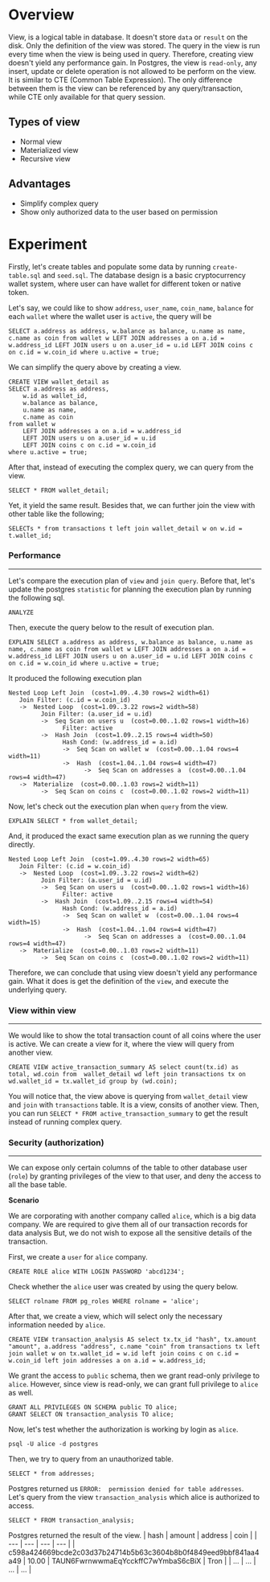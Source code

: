 # Overview
View, is a logical table in database. It doesn't store `data` or `result` on the disk. Only the definition of the view was stored. The query in the view is run every time when the view is being used in query. Therefore, creating view doesn't yield any performance gain. In Postgres, the view is `read-only`, any insert, update or delete operation is not allowed to be perform on the view. It is similar to CTE (Common Table Expression). The only difference between them is the view can be referenced by any query/transaction, while CTE only available for that query session.

## Types of view
- Normal view
- Materialized view
- Recursive view

## Advantages
- Simplify complex query
- Show only authorized data to the user based on permission

# Experiment
Firstly, let's create tables and populate some data by running `create-table.sql` and `seed.sql`. The database design is a basic cryptocurrency wallet system, where user can have wallet for different token or native token.

Let's say, we could like to show `address`, `user_name`, `coin_name`, `balance` for each `wallet` where the wallet user is `active`, the query will be
```
SELECT a.address as address, w.balance as balance, u.name as name, c.name as coin from wallet w LEFT JOIN addresses a on a.id = w.address_id LEFT JOIN users u on a.user_id = u.id LEFT JOIN coins c on c.id = w.coin_id where u.active = true;
```
We can simplify the query above by creating a view.
```
CREATE VIEW wallet_detail as
SELECT a.address as address,
    w.id as wallet_id,
    w.balance as balance,
    u.name as name,
    c.name as coin
from wallet w
    LEFT JOIN addresses a on a.id = w.address_id
    LEFT JOIN users u on a.user_id = u.id
    LEFT JOIN coins c on c.id = w.coin_id
where u.active = true;
```
After that, instead of executing the complex query, we can query from the view.
```
SELECT * FROM wallet_detail;
```
Yet, it yield the same result. Besides that, we can further join the view with other table like the following;
```
SELECTs * from transactions t left join wallet_detail w on w.id = t.wallet_id;
```
### Performance
---
Let's compare the execution plan of  `view` and `join query`.
Before that, let's update the postgres `statistic` for planning the execution plan by running the following sql.
```
ANALYZE
```
Then, execute the query below to the result of execution plan.
```
EXPLAIN SELECT a.address as address, w.balance as balance, u.name as name, c.name as coin from wallet w LEFT JOIN addresses a on a.id = w.address_id LEFT JOIN users u on a.user_id = u.id LEFT JOIN coins c on c.id = w.coin_id where u.active = true;
```
It produced the following execution plan
```
Nested Loop Left Join  (cost=1.09..4.30 rows=2 width=61)
   Join Filter: (c.id = w.coin_id)
   ->  Nested Loop  (cost=1.09..3.22 rows=2 width=58)
         Join Filter: (a.user_id = u.id)
         ->  Seq Scan on users u  (cost=0.00..1.02 rows=1 width=16)
               Filter: active
         ->  Hash Join  (cost=1.09..2.15 rows=4 width=50)
               Hash Cond: (w.address_id = a.id)
               ->  Seq Scan on wallet w  (cost=0.00..1.04 rows=4 width=11)
               ->  Hash  (cost=1.04..1.04 rows=4 width=47)
                     ->  Seq Scan on addresses a  (cost=0.00..1.04 rows=4 width=47)
   ->  Materialize  (cost=0.00..1.03 rows=2 width=11)
         ->  Seq Scan on coins c  (cost=0.00..1.02 rows=2 width=11)
```
Now, let's check out the execution plan when `query` from the view.
```
EXPLAIN SELECT * from wallet_detail;
```
And, it produced the exact same execution plan as we running the query directly.
```
Nested Loop Left Join  (cost=1.09..4.30 rows=2 width=65)
   Join Filter: (c.id = w.coin_id)
   ->  Nested Loop  (cost=1.09..3.22 rows=2 width=62)
         Join Filter: (a.user_id = u.id)
         ->  Seq Scan on users u  (cost=0.00..1.02 rows=1 width=16)
               Filter: active
         ->  Hash Join  (cost=1.09..2.15 rows=4 width=54)
               Hash Cond: (w.address_id = a.id)
               ->  Seq Scan on wallet w  (cost=0.00..1.04 rows=4 width=15)
               ->  Hash  (cost=1.04..1.04 rows=4 width=47)
                     ->  Seq Scan on addresses a  (cost=0.00..1.04 rows=4 width=47)
   ->  Materialize  (cost=0.00..1.03 rows=2 width=11)
         ->  Seq Scan on coins c  (cost=0.00..1.02 rows=2 width=11)
```
Therefore, we can conclude that using view doesn't yield any performance gain. What it does is get the definition of the `view`, and execute the underlying query.

### View within view
---
We would like to show the total transaction count of all coins where the user is active. We can create a view for it, where the view will query from another view.
```
CREATE VIEW active_transaction_summary AS select count(tx.id) as total, wd.coin from  wallet_detail wd left join transactions tx on wd.wallet_id = tx.wallet_id group by (wd.coin);
```
You will notice that, the view above is querying from `wallet_detail` view and `join` with `transactions` table. It is a view, consits of another view. Then, you can run `SELECT * FROM active_transaction_summary` to get the result instead of running complex query.

### Security (authorization)
---
We can expose only certain columns of the table to other database user (`role`) by granting privileges of the view to that user, and deny the access to all the base table. 

**Scenario**

We are corporating with another company called `alice`, which is a big data company. We are required to give them all of our transaction records for data analysis But, we do not wish to expose all the sensitive details of the transaction.

First, we create a `user` for `alice` company.
```
CREATE ROLE alice WITH LOGIN PASSWORD 'abcd1234';
```
Check whether the `alice` user was created by using the query below.
```
SELECT rolname FROM pg_roles WHERE rolname = 'alice';
```
After that, we create a view, which will select only the necessary information needed by `alice`.
```
CREATE VIEW transaction_analysis AS select tx.tx_id "hash", tx.amount "amount", a.address "address", c.name "coin" from transactions tx left join wallet w on tx.wallet_id = w.id left join coins c on c.id = w.coin_id left join addresses a on a.id = w.address_id;
```
We grant the access to `public` schema, then we grant read-only privilege to `alice`. However, since view is read-only, we can grant full privilege to `alice` as well.
```
GRANT ALL PRIVILEGES ON SCHEMA public TO alice;
GRANT SELECT ON transaction_analysis TO alice;
```
Now, let's test whether the authorization is working by login as `alice`.
```
psql -U alice -d postgres
```
Then, we try to query from an unauthorized table.
```
SELECT * from addresses;
```
Postgres returned us `ERROR:  permission denied for table addresses`. Let's query from the view `transaction_analysis` which alice is authorized to access.
```
SELECT * FROM transaction_analysis;
```
Postgres returned the result of the view.
| hash | amount | address | coin |
| --- | --- | --- | --- |
| c598a424669bcde2c03d37b24714b5b63c3604b8b0f4849eed9bbf841aa4a49 | 10.00 | TAUN6FwrnwwmaEqYcckffC7wYmbaS6cBiX | Tron |
| ... | ... | ... | ... |